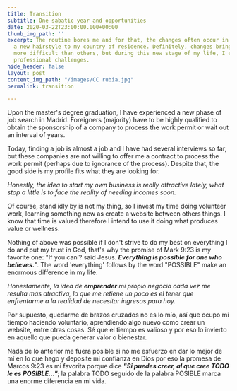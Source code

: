 ```yaml
---
title: Transition
subtitle: One sabatic year and opportunities
date: 2020-03-22T23:00:00.000+00:00
thumb_img_path: ''
excerpt: The routine bores me and for that, the changes often occur in my life. From
  a new hairstyle to my country of residence. Definitely, changes bring some challenges
  more difficult than others, but during this new stage of my life, I experience some
  professional challenges.
hide_header: false
layout: post
content_img_path: "/images/CC rubia.jpg"
permalink: transition

---
```

Upon the master's degree graduation, I have experienced a new phase of job search in Madrid. Foreigners (majority) have to be highly qualified to obtain the sponsorship of a company to process the work permit or wait out an interval of years.

Today, finding a job is almost a job and I have had several interviews so far, but these companies are not willing to offer me a contract to process the work permit (perhaps due to ignorance of the process). Despite that, the good side is my profile fits what they are looking for.

_Honestly, the idea to start my own business is really attractive lately, what stop a little is to face the reality of needing incomes    soon._

Of course, stand idly by is not my thing, so I invest my time doing volunteer work, learning something new as create a website between others things. I know that time is valued therefore I intend to use it doing what produces value or wellness.

Nothing of above was possible if I don't strive to do my best on everything I do and put my trust in God, that's why the promise  of Mark 9:23 is my favorite one: "If you can’? said Jesus. **_Everything is possible for one who believes._**". The word 'everything' follows by the word "POSSIBLE" make an enormous difference in my life.

_Honestamente, la idea de **emprender** mi propio negocio cada vez me resulta más atractiva, lo que me retiene un poco es el tener que enfrentarme a la realidad de necesitar ingresos para hoy._

Por supuesto, quedarme de brazos cruzados no es lo mío, así que ocupo mi tiempo haciendo voluntario, aprendiendo algo nuevo como crear un website, entre otras cosas. Sé que el tiempo es valioso y por eso lo invierto en aquello que pueda generar valor o bienestar.

Nada de lo anterior me fuera posible si no me esfuerzo en dar lo mejor de mí en lo que hago y deposite mi confianza en Dios por eso la promesa de Marcos 9:23 es mi favorita porque dice **_"Si puedes creer, al que cree TODO le es POSIBLE..."_**; la palabra TODO seguido de la palabra POSIBLE marca una enorme diferencia en mi vida.